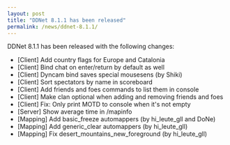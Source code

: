 ```yaml
---
layout: post
title: "DDNet 8.1.1 has been released"
permalink: /news/ddnet-8.1.1/
---
```

DDNet 8.1.1 has been released with the following changes:

- [Client] Add country flags for Europe and Catalonia
- [Client] Bind chat on enter/return by default as well
- [Client] Dyncam bind saves special mousesens (by Shiki)
- [Client] Sort spectators by name in scoreboard
- [Client] Add friends and foes commands to list them in console
- [Client] Make clan optional when adding and removing friends and foes
- [Client] Fix: Only print MOTD to console when it's not empty
- [Server] Show average time in /mapinfo
- [Mapping] Add basic\_freeze automappers (by hi\_leute\_gll and DoNe)
- [Mapping] Add generic\_clear automappers (by hi\_leute\_gll)
- [Mapping] Fix desert\_mountains\_new\_foreground (by hi\_leute\_gll)
